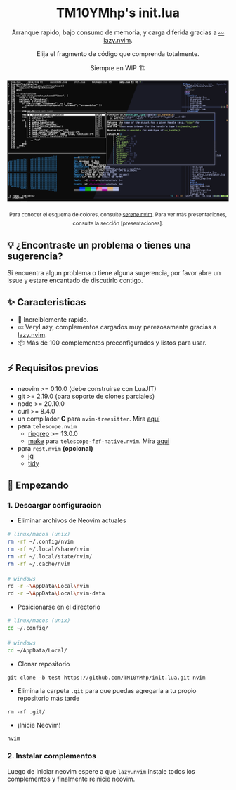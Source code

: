 <div align="center">

# TM10YMhp's init.lua

Arranque rapido, bajo consumo de memoria, y carga diferida gracias a [💤 lazy.nvim](https://github.com/folke/lazy.nvim).

Elija el fragmento de código que comprenda totalmente.

Siempre en WIP 🏗

![screenshot](./img/screenshot.png)

<sub>Para conocer el esquema de colores, consulte [serene.nvim](https://github.com/TM10YMhp/serene.nvim). Para ver más presentaciones, consulte la sección [presentaciones].</sub>

</div>

## 💡 ¿Encontraste un problema o tienes una sugerencia?

Si encuentra algun problema o tiene alguna sugerencia, por favor abre un issue y estare encantado de discutirlo contigo.

## ✨ Caracteristicas

- 🚀 Increiblemente rapido.
- 💤 VeryLazy, complementos cargados muy perezosamente gracias a [lazy.nvim](https://github.com/folke/lazy.nvim).
- 📦 Más de 100 complementos preconfigurados y listos para usar.

## ⚡️ Requisitos previos

- neovim >= 0.10.0 (debe construirse con LuaJIT)
- git >= 2.19.0 (para soporte de clones parciales)
- node >= 20.10.0
- curl >= 8.4.0
- un compilador **C** para `nvim-treesitter`. Mira [aquí](https://github.com/nvim-treesitter/nvim-treesitter#requirements)
- para `telescope.nvim`
  - [ripgrep](https://github.com/BurntSushi/ripgrep) >= 13.0.0
  - [make]() para `telescope-fzf-native.nvim`. Mira [aqui]()
- para `rest.nvim` **(opcional)**
  - [jq](https://github.com/jqlang/jq)
  - [tidy](https://github.com/htacg/tidy-html5)

## 🚀 Empezando

### 1. Descargar configuracion

- Eliminar archivos de Neovim actuales

```bash
# linux/macos (unix)
rm -rf ~/.config/nvim
rm -rf ~/.local/share/nvim
rm -rf ~/.local/state/nvim/
rm -rf ~/.cache/nvim

# windows
rd -r ~\AppData\Local\nvim
rd -r ~\AppData\Local\nvim-data
```

- Posicionarse en el directorio

```bash
# linux/macos (unix)
cd ~/.config/

# windows
cd ~/AppData/Local/
```

- Clonar repositorio

```
git clone -b test https://github.com/TM10YMhp/init.lua.git nvim
```

- Elimina la carpeta `.git` para que puedas agregarla a tu propio repositorio más tarde

```
rm -rf .git/
```

- ¡Inicie Neovim!

```
nvim
```

### 2. Instalar complementos

Luego de iniciar neovim espere a que `lazy.nvim` instale todos los complementos y finalmente reinicie neovim.
